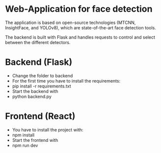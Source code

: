 # Web-Application for face detection
The application is based on open-source technologies (MTCNN, InsightFace, and YOLOv8), which are state-of-the-art face detection tools.

The backend is built with Flask and handles requests to control and select between the different detectors.



# Backend (Flask)
- Change the folder to backend
- For the first time you have to install the requirements:
-   pip install -r requirements.txt
- Start the backend with
- python backend.py
  
# Frontend (React) 
- You have to install the project with:
- npm install
- Start the frontend with
- npm run dev
